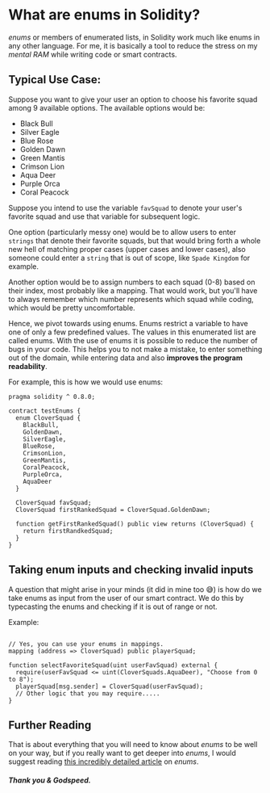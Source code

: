 # What are enums in Solidity?

*enums* or members of enumerated lists, in Solidity work much like enums in any other language. For me, it is basically a tool to reduce the stress on my *mental RAM* while writing code or smart contracts.

## Typical Use Case:

Suppose you want to give your user an option to choose his favorite squad among 9 available options. The available options would be:
* Black Bull
* Silver Eagle
* Blue Rose
* Golden Dawn
* Green Mantis
* Crimson Lion
* Aqua Deer
* Purple Orca
* Coral Peacock

Suppose you intend to use the variable `favSquad` to denote your user's favorite squad and use that variable for subsequent logic. 

One option (particularly messy one) would be to allow users to enter `strings` that denote their favorite squads, but that would bring forth a whole new hell of matching proper cases (upper cases and lower cases), also someone could enter
a `string` that is out of scope, like `Spade Kingdom` for example.

Another option would be to assign numbers to each squad (0-8) based on their index, most probably like a mapping. That would work, but you'll have to always remember which number represents
which squad while coding, which would be pretty uncomfortable.

Hence, we pivot towards using enums. Enums restrict a variable to have one of only a few predefined values. The values in this enumerated list are called enums.
With the use of enums it is possible to reduce the number of bugs in your code. 
This helps you to not make a mistake, to enter something out of the domain, while entering data and also **improves the program readability**.

For example, this is how we would use enums: 
```solidity
pragma solidity ^ 0.8.0;

contract testEnums {
  enum CloverSquad {
    BlackBull,
    GoldenDawn,
    SilverEagle,
    BlueRose,
    CrimsonLion,
    GreenMantis,
    CoralPeacock,
    PurpleOrca,
    AquaDeer
  }
  
  CloverSquad favSquad;
  CloverSquad firstRankedSquad = CloverSquad.GoldenDawn;
  
  function getFirstRankedSquad() public view returns (CloverSquad) {
    return firstRandkedSquad;
  }
}
```

## Taking enum inputs and checking invalid inputs

A question that might arise in your minds (it did in mine too 😅) is how do we take enums as input from the user of our smart contract. We do this by typecasting the enums and checking
if it is out of range or not.

Example:
```solidity

// Yes, you can use your enums in mappings.
mapping (address => CloverSquad) public playerSquad;

function selectFavoriteSquad(uint userFavSquad) external {
  require(userFavSquad <= uint(CloverSquads.AquaDeer), "Choose from 0 to 8");
  playerSquad[msg.sender] = CloverSquad(userFavSquad);
  // Other logic that you may require.....
}
```

## Further Reading

That is about everything that you will need to know about *enums* to be well on your way, but if you really want to get deeper into *enums*, I would suggest reading [this incredibly detailed article](https://gist.github.com/cameel/4d739dc452645539c431ace0d326f146) on *enums*.




##### Thank you & Godspeed.
